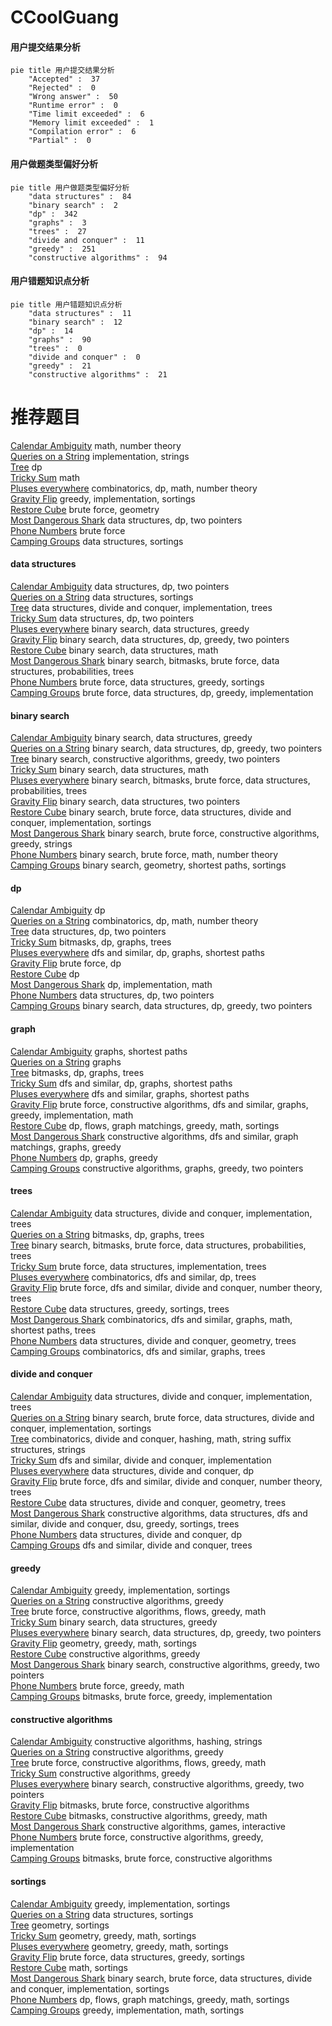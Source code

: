 # CCoolGuang
<!-- tabs:start -->
#### **用户提交结果分析**

```mermaid
pie title 用户提交结果分析
    "Accepted" :  37
    "Rejected" :  0
    "Wrong answer" :  50
    "Runtime error" :  0
    "Time limit exceeded" :  6
    "Memory limit exceeded" :  1
    "Compilation error" :  6
    "Partial" :  0
```
#### **用户做题类型偏好分析**

```mermaid
pie title 用户做题类型偏好分析
    "data structures" :  84
    "binary search" :  2
    "dp" :  342
    "graphs" :  3
    "trees" :  27
    "divide and conquer" :  11
    "greedy" :  251
    "constructive algorithms" :  94
```
#### **用户错题知识点分析**

```mermaid
pie title 用户错题知识点分析
    "data structures" :  11
    "binary search" :  12
    "dp" :  14
    "graphs" :  90
    "trees" :  0
    "divide and conquer" :  0
    "greedy" :  21
    "constructive algorithms" :  21
```
<!-- tabs:end -->
# 推荐题目
[Calendar Ambiguity](http://codeforces.com/problemset/problem/1389/E)		math,
                        number theory		  
[Queries on a String](http://codeforces.com/problemset/problem/598/B)		implementation,
                        strings		  
[Tree](http://codeforces.com/problemset/problem/23/E)		dp		  
[Tricky Sum](http://codeforces.com/problemset/problem/598/A)		math		  
[Pluses everywhere](http://codeforces.com/problemset/problem/520/E)		combinatorics,
                        dp,
                        math,
                        number theory		  
[Gravity Flip](http://codeforces.com/problemset/problem/405/A)		greedy,
                        implementation,
                        sortings		  
[Restore Cube](https://codeforces.com/contest/465/problem/D)		brute force,
                        geometry		  
[Most Dangerous Shark](http://codeforces.com/problemset/problem/1131/G)		data structures,
                        dp,
                        two pointers		  
[Phone Numbers](http://codeforces.com/problemset/problem/1060/A)		brute force		  
[Camping Groups](http://codeforces.com/problemset/problem/173/E)		data structures,
                        sortings		  
<!-- tabs:start -->
#### **data structures**
[Calendar Ambiguity](http://codeforces.com/problemset/problem/1131/G)		data structures,
                        dp,
                        two pointers		  
[Queries on a String](http://codeforces.com/problemset/problem/173/E)		data structures,
                        sortings		  
[Tree](http://codeforces.com/problemset/problem/117/E)		data structures,
                        divide and conquer,
                        implementation,
                        trees		  
[Tricky Sum](http://codeforces.com/problemset/problem/519/D)		data structures,
                        dp,
                        two pointers		  
[Pluses everywhere](http://codeforces.com/problemset/problem/460/C)		binary search,
                        data structures,
                        greedy		  
[Gravity Flip](http://codeforces.com/problemset/problem/1492/C)		binary search,
                        data structures,
                        dp,
                        greedy,
                        two pointers		  
[Restore Cube](http://codeforces.com/problemset/problem/1490/G)		binary search,
                        data structures,
                        math		  
[Most Dangerous Shark](http://codeforces.com/problemset/problem/1479/D)		binary search,
                        bitmasks,
                        brute force,
                        data structures,
                        probabilities,
                        trees		  
[Phone Numbers](http://codeforces.com/problemset/problem/1497/A)		brute force,
                        data structures,
                        greedy,
                        sortings		  
[Camping Groups](http://codeforces.com/problemset/problem/1491/C)		brute force,
                        data structures,
                        dp,
                        greedy,
                        implementation		  
#### **binary search**
[Calendar Ambiguity](http://codeforces.com/problemset/problem/460/C)		binary search,
                        data structures,
                        greedy		  
[Queries on a String](http://codeforces.com/problemset/problem/1492/C)		binary search,
                        data structures,
                        dp,
                        greedy,
                        two pointers		  
[Tree](http://codeforces.com/problemset/problem/1463/D)		binary search,
                        constructive algorithms,
                        greedy,
                        two pointers		  
[Tricky Sum](http://codeforces.com/problemset/problem/1490/G)		binary search,
                        data structures,
                        math		  
[Pluses everywhere](http://codeforces.com/problemset/problem/1479/D)		binary search,
                        bitmasks,
                        brute force,
                        data structures,
                        probabilities,
                        trees		  
[Gravity Flip](http://codeforces.com/problemset/problem/1436/E)		binary search,
                        data structures,
                        two pointers		  
[Restore Cube](http://codeforces.com/problemset/problem/1461/D)		binary search,
                        brute force,
                        data structures,
                        divide and conquer,
                        implementation,
                        sortings		  
[Most Dangerous Shark](http://codeforces.com/problemset/problem/1493/C)		binary search,
                        brute force,
                        constructive algorithms,
                        greedy,
                        strings		  
[Phone Numbers](http://codeforces.com/problemset/problem/1487/D)		binary search,
                        brute force,
                        math,
                        number theory		  
[Camping Groups](http://codeforces.com/problemset/problem/1486/B)		binary search,
                        geometry,
                        shortest paths,
                        sortings		  
#### **dp**
[Calendar Ambiguity](http://codeforces.com/problemset/problem/23/E)		dp		  
[Queries on a String](http://codeforces.com/problemset/problem/520/E)		combinatorics,
                        dp,
                        math,
                        number theory		  
[Tree](http://codeforces.com/problemset/problem/1131/G)		data structures,
                        dp,
                        two pointers		  
[Tricky Sum](http://codeforces.com/problemset/problem/152/E)		bitmasks,
                        dp,
                        graphs,
                        trees		  
[Pluses everywhere](http://codeforces.com/problemset/problem/1340/C)		dfs and similar,
                        dp,
                        graphs,
                        shortest paths		  
[Gravity Flip](http://codeforces.com/problemset/problem/598/E)		brute force,
                        dp		  
[Restore Cube](http://codeforces.com/problemset/problem/1007/E)		dp		  
[Most Dangerous Shark](http://codeforces.com/problemset/problem/1180/A)		dp,
                        implementation,
                        math		  
[Phone Numbers](http://codeforces.com/problemset/problem/519/D)		data structures,
                        dp,
                        two pointers		  
[Camping Groups](http://codeforces.com/problemset/problem/1492/C)		binary search,
                        data structures,
                        dp,
                        greedy,
                        two pointers		  
#### **graph**
[Calendar Ambiguity](http://codeforces.com/problemset/problem/241/E)		graphs,
                        shortest paths		  
[Queries on a String](https://codeforces.com/contest/418/problem/A)		graphs		  
[Tree](http://codeforces.com/problemset/problem/152/E)		bitmasks,
                        dp,
                        graphs,
                        trees		  
[Tricky Sum](http://codeforces.com/problemset/problem/1340/C)		dfs and similar,
                        dp,
                        graphs,
                        shortest paths		  
[Pluses everywhere](http://codeforces.com/problemset/problem/598/D)		dfs and similar,
                        graphs,
                        shortest paths		  
[Gravity Flip](http://codeforces.com/problemset/problem/1487/C)		brute force,
                        constructive algorithms,
                        dfs and similar,
                        graphs,
                        greedy,
                        implementation,
                        math		  
[Restore Cube](http://codeforces.com/problemset/problem/1437/C)		dp,
                        flows,
                        graph matchings,
                        greedy,
                        math,
                        sortings		  
[Most Dangerous Shark](http://codeforces.com/problemset/problem/1470/D)		constructive algorithms,
                        dfs and similar,
                        graph matchings,
                        graphs,
                        greedy		  
[Phone Numbers](http://codeforces.com/problemset/problem/1476/C)		dp,
                        graphs,
                        greedy		  
[Camping Groups](http://codeforces.com/problemset/problem/1304/D)		constructive algorithms,
                        graphs,
                        greedy,
                        two pointers		  
#### **trees**
[Calendar Ambiguity](http://codeforces.com/problemset/problem/117/E)		data structures,
                        divide and conquer,
                        implementation,
                        trees		  
[Queries on a String](http://codeforces.com/problemset/problem/152/E)		bitmasks,
                        dp,
                        graphs,
                        trees		  
[Tree](http://codeforces.com/problemset/problem/1479/D)		binary search,
                        bitmasks,
                        brute force,
                        data structures,
                        probabilities,
                        trees		  
[Tricky Sum](http://codeforces.com/problemset/problem/1511/C)		brute force,
                        data structures,
                        implementation,
                        trees		  
[Pluses everywhere](http://codeforces.com/problemset/problem/1499/F)		combinatorics,
                        dfs and similar,
                        dp,
                        trees		  
[Gravity Flip](http://codeforces.com/problemset/problem/1491/E)		brute force,
                        dfs and similar,
                        divide and conquer,
                        number theory,
                        trees		  
[Restore Cube](http://codeforces.com/problemset/problem/1466/D)		data structures,
                        greedy,
                        sortings,
                        trees		  
[Most Dangerous Shark](http://codeforces.com/problemset/problem/1495/D)		combinatorics,
                        dfs and similar,
                        graphs,
                        math,
                        shortest paths,
                        trees		  
[Phone Numbers](http://codeforces.com/problemset/problem/1303/G)		data structures,
                        divide and conquer,
                        geometry,
                        trees		  
[Camping Groups](http://codeforces.com/problemset/problem/1454/E)		combinatorics,
                        dfs and similar,
                        graphs,
                        trees		  
#### **divide and conquer**
[Calendar Ambiguity](http://codeforces.com/problemset/problem/117/E)		data structures,
                        divide and conquer,
                        implementation,
                        trees		  
[Queries on a String](http://codeforces.com/problemset/problem/1461/D)		binary search,
                        brute force,
                        data structures,
                        divide and conquer,
                        implementation,
                        sortings		  
[Tree](http://codeforces.com/problemset/problem/1466/G)		combinatorics,
                        divide and conquer,
                        hashing,
                        math,
                        string suffix structures,
                        strings		  
[Tricky Sum](http://codeforces.com/problemset/problem/1490/D)		dfs and similar,
                        divide and conquer,
                        implementation		  
[Pluses everywhere](https://codeforces.com/contest/1483/problem/C)		data structures,
                        divide and conquer,
                        dp		  
[Gravity Flip](http://codeforces.com/problemset/problem/1491/E)		brute force,
                        dfs and similar,
                        divide and conquer,
                        number theory,
                        trees		  
[Restore Cube](http://codeforces.com/problemset/problem/1303/G)		data structures,
                        divide and conquer,
                        geometry,
                        trees		  
[Most Dangerous Shark](http://codeforces.com/problemset/problem/1494/D)		constructive algorithms,
                        data structures,
                        dfs and similar,
                        divide and conquer,
                        dsu,
                        greedy,
                        sortings,
                        trees		  
[Phone Numbers](http://codeforces.com/problemset/problem/1482/E)		data structures,
                        divide and conquer,
                        dp		  
[Camping Groups](http://codeforces.com/problemset/problem/566/C)		dfs and similar,
                        divide and conquer,
                        trees		  
#### **greedy**
[Calendar Ambiguity](http://codeforces.com/problemset/problem/405/A)		greedy,
                        implementation,
                        sortings		  
[Queries on a String](http://codeforces.com/problemset/problem/1017/C)		constructive algorithms,
                        greedy		  
[Tree](http://codeforces.com/problemset/problem/1426/E)		brute force,
                        constructive algorithms,
                        flows,
                        greedy,
                        math		  
[Tricky Sum](http://codeforces.com/problemset/problem/460/C)		binary search,
                        data structures,
                        greedy		  
[Pluses everywhere](http://codeforces.com/problemset/problem/1492/C)		binary search,
                        data structures,
                        dp,
                        greedy,
                        two pointers		  
[Gravity Flip](https://codeforces.com/contest/1496/problem/C)		geometry,
                        greedy,
                        math,
                        sortings		  
[Restore Cube](http://codeforces.com/problemset/problem/1493/A)		constructive algorithms,
                        greedy		  
[Most Dangerous Shark](http://codeforces.com/problemset/problem/1463/D)		binary search,
                        constructive algorithms,
                        greedy,
                        two pointers		  
[Phone Numbers](http://codeforces.com/problemset/problem/1462/C)		brute force,
                        greedy,
                        math		  
[Camping Groups](http://codeforces.com/problemset/problem/1494/B)		bitmasks,
                        brute force,
                        greedy,
                        implementation		  
#### **constructive algorithms**
[Calendar Ambiguity](https://codeforces.com/contest/1113/problem/D)		constructive algorithms,
                        hashing,
                        strings		  
[Queries on a String](http://codeforces.com/problemset/problem/1017/C)		constructive algorithms,
                        greedy		  
[Tree](http://codeforces.com/problemset/problem/1426/E)		brute force,
                        constructive algorithms,
                        flows,
                        greedy,
                        math		  
[Tricky Sum](http://codeforces.com/problemset/problem/1493/A)		constructive algorithms,
                        greedy		  
[Pluses everywhere](http://codeforces.com/problemset/problem/1463/D)		binary search,
                        constructive algorithms,
                        greedy,
                        two pointers		  
[Gravity Flip](https://codeforces.com/contest/1456/problem/B)		bitmasks,
                        brute force,
                        constructive algorithms		  
[Restore Cube](http://codeforces.com/problemset/problem/1492/D)		bitmasks,
                        constructive algorithms,
                        greedy,
                        math		  
[Most Dangerous Shark](https://codeforces.com/contest/1504/problem/D)		constructive algorithms,
                        games,
                        interactive		  
[Phone Numbers](https://codeforces.com/contest/1483/problem/A)		brute force,
                        constructive algorithms,
                        greedy,
                        implementation		  
[Camping Groups](https://codeforces.com/contest/1457/problem/D)		bitmasks,
                        brute force,
                        constructive algorithms		  
#### **sortings**
[Calendar Ambiguity](http://codeforces.com/problemset/problem/405/A)		greedy,
                        implementation,
                        sortings		  
[Queries on a String](http://codeforces.com/problemset/problem/173/E)		data structures,
                        sortings		  
[Tree](http://codeforces.com/problemset/problem/598/C)		geometry,
                        sortings		  
[Tricky Sum](https://codeforces.com/contest/1496/problem/C)		geometry,
                        greedy,
                        math,
                        sortings		  
[Pluses everywhere](http://codeforces.com/problemset/problem/1495/A)		geometry,
                        greedy,
                        math,
                        sortings		  
[Gravity Flip](http://codeforces.com/problemset/problem/1497/A)		brute force,
                        data structures,
                        greedy,
                        sortings		  
[Restore Cube](http://codeforces.com/problemset/problem/1427/A)		math,
                        sortings		  
[Most Dangerous Shark](http://codeforces.com/problemset/problem/1461/D)		binary search,
                        brute force,
                        data structures,
                        divide and conquer,
                        implementation,
                        sortings		  
[Phone Numbers](http://codeforces.com/problemset/problem/1437/C)		dp,
                        flows,
                        graph matchings,
                        greedy,
                        math,
                        sortings		  
[Camping Groups](http://codeforces.com/problemset/problem/1473/A)		greedy,
                        implementation,
                        math,
                        sortings		  
<!-- tabs:end -->
